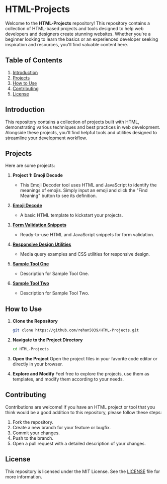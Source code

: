 # HTML-Projects
Welcome to the **HTML-Projects** repository! This repository contains a collection of HTML-based projects and tools designed to help web developers and designers create stunning websites. Whether you're a beginner looking to learn the basics or an experienced developer seeking inspiration and resources, you'll find valuable content here.

## Table of Contents

1. [Introduction](#introduction)
2. [Projects](#projects)
3. [How to Use](#how-to-use)
4. [Contributing](#contributing)
5. [License](#license)

## Introduction

This repository contains a collection of projects built with HTML, demonstrating various techniques and best practices in web development. Alongside these projects, you'll find helpful tools and utilities designed to streamline your development workflow.

## Projects

Here are some projects:

1. **Project 1: Emoji Decode**
   - This Emoji Decoder tool uses HTML and JavaScript to identify the meanings of emojis. Simply input an emoji and click the "Find Meaning" button to see its definition.

1. **[Emoji Decode](Emoji%Decode/index.html)**
   - A basic HTML template to kickstart your projects.

2. **[Form Validation Snippets](tools/form-validation-snippets)**
   - Ready-to-use HTML and JavaScript snippets for form validation.

3. **[Responsive Design Utilities](tools/responsive-design-utilities)**
   - Media query examples and CSS utilities for responsive design.

4. **[Sample Tool One](tools/sample-tool-one)**
   - Description for Sample Tool One.

5. **[Sample Tool Two](tools/sample-tool-two)**
   - Description for Sample Tool Two.
## How to Use

1. **Clone the Repository**
   ```bash
   git clone https://github.com/rehan5039/HTML-Projects.git
   ```
2. **Navigate to the Project Directory**
   ```bash
   cd HTML-Projects
   ```
3. **Open the Project**
   Open the project files in your favorite code editor or directly in your browser.

4. **Explore and Modify**
   Feel free to explore the projects, use them as templates, and modify them according to your needs.

## Contributing

Contributions are welcome! If you have an HTML project or tool that you think would be a good addition to this repository, please follow these steps:

1. Fork the repository.
2. Create a new branch for your feature or bugfix.
3. Commit your changes.
4. Push to the branch.
5. Open a pull request with a detailed description of your changes.

## License

This repository is licensed under the MIT License. See the [LICENSE](LICENSE) file for more information.

